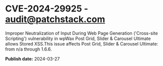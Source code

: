# CVE-2024-29925 - audit@patchstack.com

Improper Neutralization of Input During Web Page Generation ('Cross-site Scripting') vulnerability in wpWax Post Grid, Slider & Carousel Ultimate allows Stored XSS.This issue affects Post Grid, Slider & Carousel Ultimate: from n/a through 1.6.6.



**Publish date:** 2024-03-27
